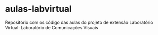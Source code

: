 # aulas-labvirtual
Repositório com os código das aulas do projeto de extensão Laboratório Virtual: Laboratório de Comunicações Visuais
